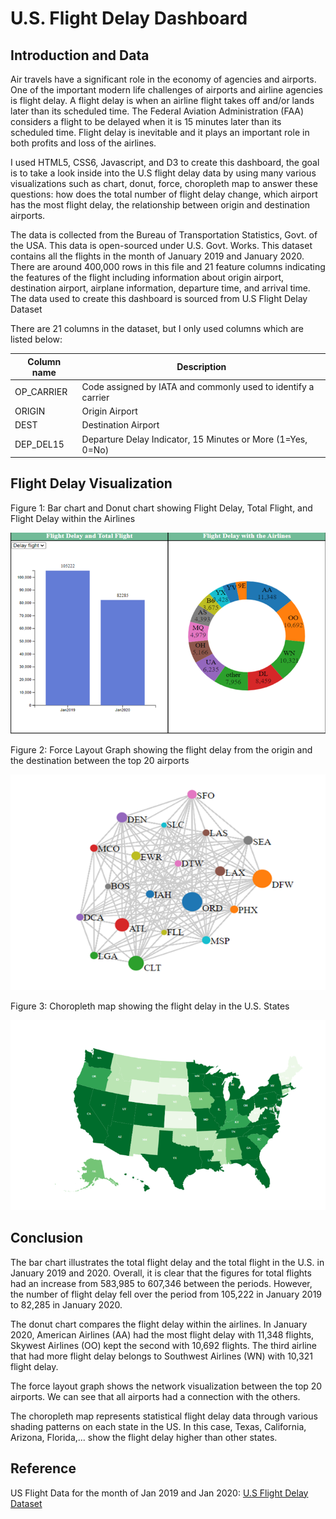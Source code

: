 # U.S. Flight Delay Dashboard

## Introduction and Data

Air travels have a significant role in the economy of agencies and airports. One of the important modern life challenges of airports and airline agencies is flight delay. A flight delay is when an airline flight takes off and/or lands later than its scheduled time. The Federal Aviation Administration (FAA) considers a flight to be delayed when it is 15 minutes later than its scheduled time. Flight delay is inevitable and it plays an important role in both profits and loss of the airlines.

I used HTML5, CSS6, Javascript, and D3 to create this dashboard, the goal is to take a look inside into the U.S flight delay data by using many various visualizations such as chart, donut, force, choropleth map to answer these questions: how does the total number of flight delay change, which airport has the most flight delay, the relationship between origin and destination airports.

The data is collected from the Bureau of Transportation Statistics, Govt. of the USA. This data is open-sourced under U.S. Govt. Works. This dataset contains all the flights in the month of January 2019 and January 2020. There are around 400,000 rows in this file and 21 feature columns indicating the features of the flight including information about origin airport, destination airport, airplane information, departure time, and arrival time. The data used to create this dashboard is sourced from U.S Flight Delay Dataset

There are 21 columns in the dataset, but I only used columns which are listed below:

|    Column name    |                                   Description               |
|-------------------|-------------------------------------------------------------|
|OP_CARRIER         |Code assigned by IATA and commonly used to identify a carrier|
|ORIGIN             |Origin Airport                                               |
|DEST               |Destination Airport                                          |
|DEP_DEL15          |Departure Delay Indicator, 15 Minutes or More (1=Yes, 0=No)  |

## Flight Delay Visualization

Figure 1: Bar chart and Donut chart showing Flight Delay, Total Flight, and Flight Delay within the Airlines

![Bar Chart!](/resources/barchart.png "Bar Chart")

Figure 2: Force Layout Graph showing the flight delay from the origin and the destination between the top 20 airports

![Force Layout Graph!](/resources/ForceLayoutGraph.png "Force Layout Graph")

Figure 3: Choropleth map showing the flight delay in the U.S. States

![Choropleth Map!](/resources/ChoroplethMap.png "Choropleth Map")

## Conclusion

The bar chart illustrates the total flight delay and the total flight in the U.S. in January 2019 and 2020. Overall, it is clear that the figures for total flights had an increase from 583,985 to 607,346 between the periods. However, the number of flight delay fell over the period from 105,222 in January 2019 to 82,285 in January 2020.

The donut chart compares the flight delay within the airlines. In January 2020, American Airlines (AA) had the most flight delay with 11,348 flights, Skywest Airlines (OO) kept the second with 10,692 flights. The third airline that had more flight delay belongs to Southwest Airlines (WN) with 10,321 flight delay.

The force layout graph shows the network visualization between the top 20 airports. We can see that all airports had a connection with the others.

The choropleth map represents statistical flight delay data through various shading patterns on each state in the US. In this case, Texas, California, Arizona, Florida,... show the flight delay higher than other states.

## Reference

US Flight Data for the month of Jan 2019 and Jan 2020: [U.S Flight Delay Dataset](https://www.kaggle.com/divyansh22/february-flight-delay-prediction#Feb_2020_ontime.csv)
